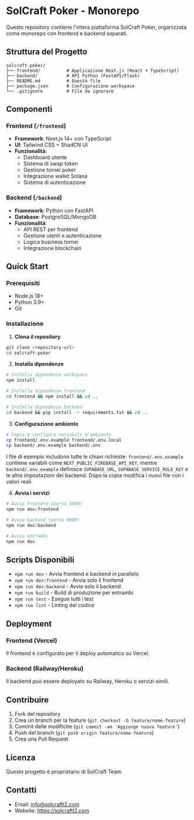 # SolCraft Poker - Monorepo

Questo repository contiene l'intera piattaforma SolCraft Poker, organizzata come monorepo con frontend e backend separati.

## Struttura del Progetto

```
solcraft-poker/
├── frontend/          # Applicazione Next.js (React + TypeScript)
├── backend/           # API Python (FastAPI/Flask)
├── README.md          # Questo file
├── package.json       # Configurazione workspace
└── .gitignore         # File da ignorare
```

## Componenti

### Frontend (`/frontend`)
- **Framework**: Next.js 14+ con TypeScript
- **UI**: Tailwind CSS + ShadCN UI
- **Funzionalità**: 
  - Dashboard utente
  - Sistema di swap token
  - Gestione tornei poker
  - Integrazione wallet Solana
  - Sistema di autenticazione

### Backend (`/backend`)
- **Framework**: Python con FastAPI
- **Database**: PostgreSQL/MongoDB
- **Funzionalità**:
  - API REST per frontend
  - Gestione utenti e autenticazione
  - Logica business tornei
  - Integrazione blockchain

## Quick Start

### Prerequisiti
- Node.js 18+
- Python 3.9+
- Git

### Installazione

1. **Clona il repository**
```bash
git clone <repository-url>
cd solcraft-poker
```

2. **Installa dipendenze**
```bash
# Installa dipendenze workspace
npm install

# Installa dipendenze frontend
cd frontend && npm install && cd ..

# Installa dipendenze backend
cd backend && pip install -r requirements.txt && cd ..
```

3. **Configurazione ambiente**
```bash
# Copia e configura variabili d'ambiente
cp frontend/.env.example frontend/.env.local
cp backend/.env.example backend/.env
```
I file di esempio includono tutte le chiavi richieste:
`frontend/.env.example` contiene variabili come `NEXT_PUBLIC_FIREBASE_API_KEY`,
mentre `backend/.env.example` definisce `SUPABASE_URL`,
`SUPABASE_SERVICE_ROLE_KEY` e le altre impostazioni del backend. Dopo la copia
modifica i nuovi file con i valori reali.

4. **Avvia i servizi**
```bash
# Avvia frontend (porta 3000)
npm run dev:frontend

# Avvia backend (porta 8000)
npm run dev:backend

# Avvia entrambi
npm run dev
```

## Scripts Disponibili

- `npm run dev` - Avvia frontend e backend in parallelo
- `npm run dev:frontend` - Avvia solo il frontend
- `npm run dev:backend` - Avvia solo il backend
- `npm run build` - Build di produzione per entrambi
- `npm run test` - Esegue tutti i test
- `npm run lint` - Linting del codice

## Deployment

### Frontend (Vercel)
Il frontend è configurato per il deploy automatico su Vercel.

### Backend (Railway/Heroku)
Il backend può essere deployato su Railway, Heroku o servizi simili.

## Contribuire

1. Fork del repository
2. Crea un branch per la feature (`git checkout -b feature/nome-feature`)
3. Commit delle modifiche (`git commit -am 'Aggiunge nuova feature'`)
4. Push del branch (`git push origin feature/nome-feature`)
5. Crea una Pull Request

## Licenza

Questo progetto è proprietario di SolCraft Team.

## Contatti

- Email: info@solcraftl2.com
- Website: https://solcraftl2.com

